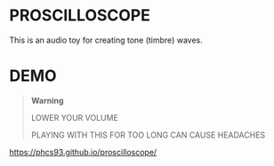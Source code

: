 # PROSCILLOSCOPE

This is an audio toy for creating tone (timbre) waves.

# DEMO

> **Warning**
> 
> LOWER YOUR VOLUME
> 
> PLAYING WITH THIS FOR TOO LONG CAN CAUSE HEADACHES

https://phcs93.github.io/proscilloscope/
